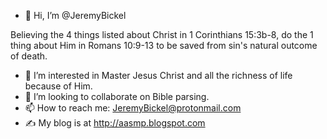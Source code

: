 - 👋 Hi, I’m @JeremyBickel

Believing the 4 things listed about Christ in 1 Corinthians 15:3b-8, do the 1 thing about Him in Romans 10:9-13 to be saved from sin's natural outcome of death.

- 👀 I’m interested in Master Jesus Christ and all the richness of life because of Him.
- 💞️ I’m looking to collaborate on Bible parsing.
- 📫 How to reach me: JeremyBickel@protonmail.com
- ✍️ My blog is at http://aasmp.blogspot.com
<!---
JeremyBickel/JeremyBickel is a ✨ special ✨ repository because its `README.md` (this file) appears on your GitHub profile.
You can click the Preview link to take a look at your changes.
--->
